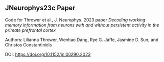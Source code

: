 ## JNeurophys23c Paper
Code for Thrower et al., J. Neurophys. 2023 paper 
_Decoding working memory information from neurons with and without
persistent activity in the primate prefrontal cortex_

Authors: Lilianna Thrower, Wenhao Dang, Rye G. Jaffe, Jasmine D. Sun, and Christos Constantinidis

DOI: https://doi.org/10.1152/jn.00290.2023

